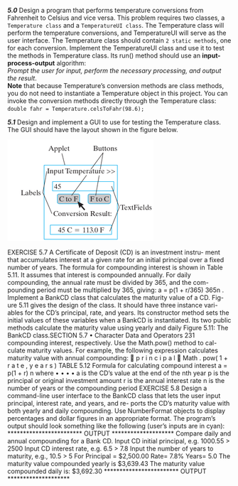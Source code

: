 ***5.0*** Design a program that performs temperature conversions from Fahrenheit to Celsius and vice versa. This problem requires two classes, a `Temperature class` and a `TemperatureUI class`. The Temperature class will perform the temperature conversions, and TemperatureUI will serve as the user interface. The Temperature class should contain `2 static methods`, one for each conversion. Implement the TemperatureUI class and use it to test the methods in Temperature class. Its run() method should use an **input-process-output** algorithm:  
*Prompt the user for input, perform the necessary processing, and output the result*.  
**Note** that because Temperature’s conversion methods are class methods, you do not need to instantiate a Temperature object in this project. You can invoke the conversion methods directly through the Temperature class:  
`double fahr = Temperature.celsToFahr(98.6);`

***5.1*** Design and implement a GUI to use for testing the Temperature class. The GUI should have the layout shown in the figure below.

![temperature ui](tempui.png)

EXERCISE 5.7 A Certificate of Deposit (CD) is an investment instru-
ment that accumulates interest at a given rate for an initial principal over
a fixed number of years. The formula for compounding interest is shown
in Table 5.11. It assumes that interest is compounded annually. For daily
compounding, the annual rate must be divided by 365, and the com-
pounding period must be multiplied by 365, giving: a = p(1 + r/365) 365n .
Implement a BankCD class that calculates the maturity value of a CD. Fig-
ure 5.11 gives the design of the class. It should have three instance vari-
ables for the CD’s principal, rate, and years. Its constructor method sets
the initial values of these variables when a BankCD is instantiated. Its
two public methods calculate the maturity value using yearly and daily
Figure 5.11: The BankCD class.SECTION 5.7 •
Character Data and Operators
231
compounding interest, respectively. Use the Math.pow() method to cal-
culate maturity values. For example, the following expression calculates
maturity value with annual compounding:

p r i n c i p a l ∗ Math . pow( 1 + r a t e , y e a r s )
TABLE 5.12 Formula for calculating compound interest
a = p(1 + r) n where
•
•
•
•
a is the CD’s value at the end of the nth year
p is the principal or original investment amount
r is the annual interest rate
n is the number of years or the compounding period
EXERCISE 5.8 Design a command-line user interface to the BankCD
class that lets the user input principal, interest rate, and years, and re-
ports the CD’s maturity value with both yearly and daily compounding.
Use NumberFormat objects to display percentages and dollar figures in
an appropriate format. The program’s output should look something like
the following (user’s inputs are in cyan):
************************ OUTPUT ********************
Compare daily and annual compounding for a Bank CD.
Input CD initial principal, e.g. 1000.55 > 2500
Input CD interest rate, e.g. 6.5 > 7.8
Input the number of years to maturity, e.g., 10.5 > 5
For Principal = $2,500.00 Rate= 7.8% Years= 5.0
The maturity value compounded yearly is $3,639.43
The maturity value compounded daily is: $3,692.30
************************ OUTPUT ********************